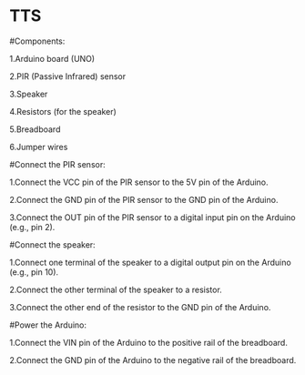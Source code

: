 # TTS
#Components:        

1.Arduino board (UNO)          

2.PIR (Passive Infrared) sensor        

3.Speaker      

4.Resistors (for the speaker)      

5.Breadboard      

6.Jumper wires          


#Connect the PIR sensor:

1.Connect the VCC pin of the PIR sensor to the 5V pin of the Arduino.         

2.Connect the GND pin of the PIR sensor to the GND pin of the Arduino.         

3.Connect the OUT pin of the PIR sensor to a digital input pin on the Arduino (e.g., pin 2).     

#Connect the speaker:

1.Connect one terminal of the speaker to a digital output pin on the Arduino (e.g., pin 10).       

2.Connect the other terminal of the speaker to a resistor.          

3.Connect the other end of the resistor to the GND pin of the Arduino.         

#Power the Arduino:

1.Connect the VIN pin of the Arduino to the positive rail of the breadboard.      

2.Connect the GND pin of the Arduino to the negative rail of the breadboard.
